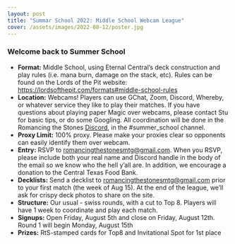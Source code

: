 ```yaml
---
layout: post
title: "Summar School 2022: Middle School Webcam League"
cover: /assets/images/2022-08-12/poster.jpg
---
```


### Welcome back to Summer School

* **Format:** Middle School, using Eternal Central’s deck construction and play rules
  (i.e. mana burn, damage on the stack, etc). Rules can be found on the Lords of the Pit
  website: https://lordsofthepit.com/formats#middle-school-rules
* **Location:** Webcams! Players can use GChat, Zoom, Discord, Whereby, or whatever
  service they like to play their matches. If you have questions about playing paper
  Magic over webcams, please contact Stu for basic tips, or do some Googling.
  All coordination will be done in the Romancing the Stones
  [Discord](https://discord.gg/a9uKSEP5ya), in the #summer_school channel.
* **Proxy Limit:** 100% proxy. Please make your proxies clear so opponents can easily
  identify them over webcam.
* **Entry:** RSVP to romancingthestonesmtg@gmail.com. When you RSVP, please include both
  your real name and Discord handle in the body of the email so we know who the hell
  y’all are. In addition, we encourage a donation to the Central Texas Food Bank.
* **Decklists:** Send a decklist to romancingthestonesmtg@gmail.com prior to your first
  match (the week of Aug 15). At the end of the league, we’ll ask for crispy deck photos
  to share on the site.
* **Structure:** Our usual - swiss rounds, with a cut to Top 8. Players will have 1 week
  to coordinate and play each match.
* **Signups:** Open Friday, August 5th and close on Friday, August 12th. Round 1 will
  begin Monday, August 15th
* **Prizes:** RtS-stamped cards for Top8 and Invitational Spot for 1st place
